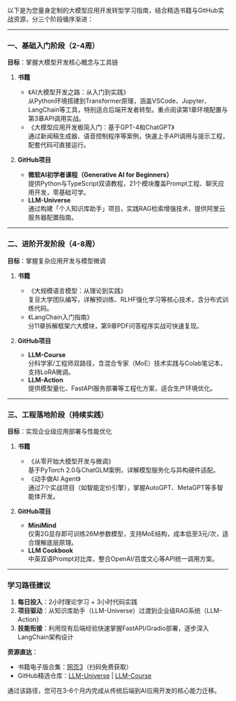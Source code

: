 以下是为您量身定制的大模型应用开发转型学习指南，结合精选书籍与GitHub实战资源，分三个阶段循序渐进：

---

### 一、基础入门阶段（2-4周）
**目标**：掌握大模型开发核心概念与工具链  
1. **书籍**  
   - 《AI大模型开发之路：从入门到实践》  
     从Python环境搭建到Transformer原理，涵盖VSCode、Jupyter、LangChain等工具，特别适合后端开发者转型。重点阅读第1章环境配置与第3章API调用实战。  
   - 《大模型应用开发极简入门：基于GPT-4和ChatGPT》  
     通过新闻稿生成器、语音控制程序等案例，快速上手API调用与提示工程，配套代码可直接运行。

2. **GitHub项目**  
   - **微软AI初学者课程（Generative AI for Beginners）**  
     提供Python与TypeScript双语教程，21个模块覆盖Prompt工程、聊天应用开发，零基础可学。  
   - **LLM-Universe**  
     通过构建「个人知识库助手」项目，实践RAG检索增强技术，提供阿里云服务器配置指南。

---

### 二、进阶开发阶段（4-8周）
**目标**：掌握复杂应用开发与模型微调  
1. **书籍**  
   - 《大规模语言模型：从理论到实践》  
     复旦大学团队编写，详解预训练、RLHF强化学习等核心技术，含分布式训练代码。  
   - 《LangChain入门指南》  
     分11章拆解框架六大模块，第9章PDF问答程序实战可快速复现。

2. **GitHub项目**  
   - **LLM-Course**  
     分科学家/工程师双路径，含混合专家（MoE）技术实践与Colab笔记本，支持LoRA微调。  
   - **LLM-Action**  
     提供模型量化、FastAPI服务部署等工程化方案，适合生产环境优化。

---

### 三、工程落地阶段（持续实践）
**目标**：实现企业级应用部署与性能优化  
1. **书籍**  
   - 《从零开始大模型开发与微调》  
     基于PyTorch 2.0与ChatGLM案例，详解模型服务化与异构硬件适配。  
   - 《动手做AI Agent》  
     通过7个实战项目（如智能定价引擎），掌握AutoGPT、MetaGPT等多智能体开发。

2. **GitHub项目**  
   - **MiniMind**  
     仅需2G显存即可训练26M参数模型，支持MoE结构，成本低至3元/次，适合理解底层原理。  
   - **LLM Cookbook**  
     中英双语Prompt对比库，整合OpenAI/百度文心等API统一调用方案。

---

### 学习路径建议
1. **每日投入**：2小时理论学习 + 3小时代码实践  
2. **项目驱动**：从知识库助手（LLM-Universe）过渡到企业级RAG系统（LLM-Action）  
3. **技能衔接**：利用现有后端经验快速掌握FastAPI/Gradio部署，逐步深入LangChain架构设计  

**资源直达**：  
- 书籍电子版合集：[网页3](https://example.com/books)（扫码免费获取）  
- GitHub精选仓库：[LLM-Universe](https://github.com/datawhalechina/llm-universe) | [LLM-Course](https://github.com/mlabonne/llm-course)  

通过该路径，您可在3-6个月内完成从传统后端到AI应用开发的核心能力迁移。